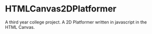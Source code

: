 # HTMLCanvas2DPlatformer
A third year college project. A 2D Platformer written in javascript in the HTML Canvas.
